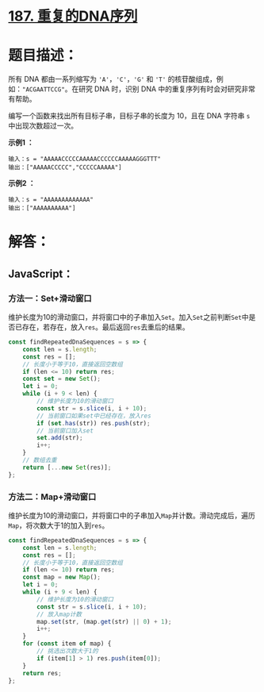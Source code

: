 # [187. 重复的DNA序列](https://leetcode-cn.com/problems/repeated-dna-sequences/)

# 题目描述：

所有 DNA 都由一系列缩写为 `'A'`，`'C'`，`'G'` 和 `'T'` 的核苷酸组成，例如：`"ACGAATTCCG"`。在研究 DNA 时，识别 DNA 中的重复序列有时会对研究非常有帮助。

编写一个函数来找出所有目标子串，目标子串的长度为 10，且在 DNA 字符串 `s` 中出现次数超过一次。



**示例1 ：**

```
输入：s = "AAAAACCCCCAAAAACCCCCCAAAAAGGGTTT"
输出：["AAAAACCCCC","CCCCCAAAAA"]
```

**示例2 ：**

```
输入：s = "AAAAAAAAAAAAA"
输出：["AAAAAAAAAA"]
```



# 解答：

## JavaScript：


### 方法一：Set+滑动窗口

维护长度为10的滑动窗口，并将窗口中的子串加入`Set`。加入`Set`之前判断`Set`中是否已存在，若存在，放入`res`。最后返回`res`去重后的结果。

```JavaScript
const findRepeatedDnaSequences = s => {
    const len = s.length;
    const res = [];
    // 长度小于等于10，直接返回空数组
    if (len <= 10) return res;
    const set = new Set();
    let i = 0;
    while (i + 9 < len) {
        // 维护长度为10的滑动窗口
        const str = s.slice(i, i + 10);
        // 当前窗口如果set中已经存在，放入res
        if (set.has(str)) res.push(str);
        // 当前窗口加入set
        set.add(str);
        i++;
    }
    // 数组去重
    return [...new Set(res)];
};
```

### 方法二：Map+滑动窗口

维护长度为10的滑动窗口，并将窗口中的子串加入`Map`并计数。滑动完成后，遍历`Map`，将次数大于1的加入到`res`。

```JavaScript
const findRepeatedDnaSequences = s => {
    const len = s.length;
    const res = [];
    // 长度小于等于10，直接返回空数组
    if (len <= 10) return res;
    const map = new Map();
    let i = 0;
    while (i + 9 < len) {
        // 维护长度为10的滑动窗口
        const str = s.slice(i, i + 10);
        // 放入map计数
        map.set(str, (map.get(str) || 0) + 1);
        i++;
    }
    for (const item of map) {
        // 挑选出次数大于1的
        if (item[1] > 1) res.push(item[0]);
    }
    return res;
};
```


